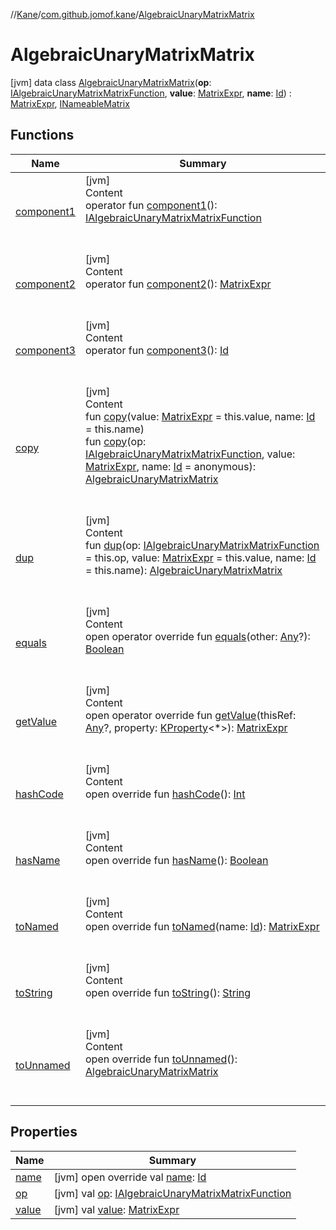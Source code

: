 //[Kane](../../index.md)/[com.github.jomof.kane](../index.md)/[AlgebraicUnaryMatrixMatrix](index.md)



# AlgebraicUnaryMatrixMatrix  
 [jvm] data class [AlgebraicUnaryMatrixMatrix](index.md)(**op**: [IAlgebraicUnaryMatrixMatrixFunction](../-i-algebraic-unary-matrix-matrix-function/index.md), **value**: [MatrixExpr](../-matrix-expr/index.md), **name**: [Id](../../com.github.jomof.kane.impl/index.md#%5Bcom.github.jomof.kane.impl%2FId%2F%2F%2FPointingToDeclaration%2F%5D%2FClasslikes%2F-499012456)) : [MatrixExpr](../-matrix-expr/index.md), [INameableMatrix](../-i-nameable-matrix/index.md)   


## Functions  
  
|  Name|  Summary| 
|---|---|
| <a name="com.github.jomof.kane/AlgebraicUnaryMatrixMatrix/component1/#/PointingToDeclaration/"></a>[component1](component1.md)| <a name="com.github.jomof.kane/AlgebraicUnaryMatrixMatrix/component1/#/PointingToDeclaration/"></a>[jvm]  <br>Content  <br>operator fun [component1](component1.md)(): [IAlgebraicUnaryMatrixMatrixFunction](../-i-algebraic-unary-matrix-matrix-function/index.md)  <br><br><br>
| <a name="com.github.jomof.kane/AlgebraicUnaryMatrixMatrix/component2/#/PointingToDeclaration/"></a>[component2](component2.md)| <a name="com.github.jomof.kane/AlgebraicUnaryMatrixMatrix/component2/#/PointingToDeclaration/"></a>[jvm]  <br>Content  <br>operator fun [component2](component2.md)(): [MatrixExpr](../-matrix-expr/index.md)  <br><br><br>
| <a name="com.github.jomof.kane/AlgebraicUnaryMatrixMatrix/component3/#/PointingToDeclaration/"></a>[component3](component3.md)| <a name="com.github.jomof.kane/AlgebraicUnaryMatrixMatrix/component3/#/PointingToDeclaration/"></a>[jvm]  <br>Content  <br>operator fun [component3](component3.md)(): [Id](../../com.github.jomof.kane.impl/index.md#%5Bcom.github.jomof.kane.impl%2FId%2F%2F%2FPointingToDeclaration%2F%5D%2FClasslikes%2F-499012456)  <br><br><br>
| <a name="com.github.jomof.kane/AlgebraicUnaryMatrixMatrix/copy/#com.github.jomof.kane.MatrixExpr#kotlin.Any/PointingToDeclaration/"></a>[copy](copy.md)| <a name="com.github.jomof.kane/AlgebraicUnaryMatrixMatrix/copy/#com.github.jomof.kane.MatrixExpr#kotlin.Any/PointingToDeclaration/"></a>[jvm]  <br>Content  <br>fun [copy](copy.md)(value: [MatrixExpr](../-matrix-expr/index.md) = this.value, name: [Id](../../com.github.jomof.kane.impl/index.md#%5Bcom.github.jomof.kane.impl%2FId%2F%2F%2FPointingToDeclaration%2F%5D%2FClasslikes%2F-499012456) = this.name)  <br>fun [copy](copy.md)(op: [IAlgebraicUnaryMatrixMatrixFunction](../-i-algebraic-unary-matrix-matrix-function/index.md), value: [MatrixExpr](../-matrix-expr/index.md), name: [Id](../../com.github.jomof.kane.impl/index.md#%5Bcom.github.jomof.kane.impl%2FId%2F%2F%2FPointingToDeclaration%2F%5D%2FClasslikes%2F-499012456) = anonymous): [AlgebraicUnaryMatrixMatrix](index.md)  <br><br><br>
| <a name="com.github.jomof.kane/AlgebraicUnaryMatrixMatrix/dup/#com.github.jomof.kane.IAlgebraicUnaryMatrixMatrixFunction#com.github.jomof.kane.MatrixExpr#kotlin.Any/PointingToDeclaration/"></a>[dup](dup.md)| <a name="com.github.jomof.kane/AlgebraicUnaryMatrixMatrix/dup/#com.github.jomof.kane.IAlgebraicUnaryMatrixMatrixFunction#com.github.jomof.kane.MatrixExpr#kotlin.Any/PointingToDeclaration/"></a>[jvm]  <br>Content  <br>fun [dup](dup.md)(op: [IAlgebraicUnaryMatrixMatrixFunction](../-i-algebraic-unary-matrix-matrix-function/index.md) = this.op, value: [MatrixExpr](../-matrix-expr/index.md) = this.value, name: [Id](../../com.github.jomof.kane.impl/index.md#%5Bcom.github.jomof.kane.impl%2FId%2F%2F%2FPointingToDeclaration%2F%5D%2FClasslikes%2F-499012456) = this.name): [AlgebraicUnaryMatrixMatrix](index.md)  <br><br><br>
| <a name="kotlin/Any/equals/#kotlin.Any?/PointingToDeclaration/"></a>[equals](../../com.github.jomof.kane.impl.visitor/-difference-visitor/index.md#%5Bkotlin%2FAny%2Fequals%2F%23kotlin.Any%3F%2FPointingToDeclaration%2F%5D%2FFunctions%2F-499012456)| <a name="kotlin/Any/equals/#kotlin.Any?/PointingToDeclaration/"></a>[jvm]  <br>Content  <br>open operator override fun [equals](../../com.github.jomof.kane.impl.visitor/-difference-visitor/index.md#%5Bkotlin%2FAny%2Fequals%2F%23kotlin.Any%3F%2FPointingToDeclaration%2F%5D%2FFunctions%2F-499012456)(other: [Any](https://kotlinlang.org/api/latest/jvm/stdlib/kotlin/-any/index.html)?): [Boolean](https://kotlinlang.org/api/latest/jvm/stdlib/kotlin/-boolean/index.html)  <br><br><br>
| <a name="com.github.jomof.kane/AlgebraicUnaryMatrixMatrix/getValue/#kotlin.Any?#kotlin.reflect.KProperty[*]/PointingToDeclaration/"></a>[getValue](get-value.md)| <a name="com.github.jomof.kane/AlgebraicUnaryMatrixMatrix/getValue/#kotlin.Any?#kotlin.reflect.KProperty[*]/PointingToDeclaration/"></a>[jvm]  <br>Content  <br>open operator override fun [getValue](get-value.md)(thisRef: [Any](https://kotlinlang.org/api/latest/jvm/stdlib/kotlin/-any/index.html)?, property: [KProperty](https://kotlinlang.org/api/latest/jvm/stdlib/kotlin.reflect/-k-property/index.html)<*>): [MatrixExpr](../-matrix-expr/index.md)  <br><br><br>
| <a name="kotlin/Any/hashCode/#/PointingToDeclaration/"></a>[hashCode](../../com.github.jomof.kane.impl.visitor/-difference-visitor/index.md#%5Bkotlin%2FAny%2FhashCode%2F%23%2FPointingToDeclaration%2F%5D%2FFunctions%2F-499012456)| <a name="kotlin/Any/hashCode/#/PointingToDeclaration/"></a>[jvm]  <br>Content  <br>open override fun [hashCode](../../com.github.jomof.kane.impl.visitor/-difference-visitor/index.md#%5Bkotlin%2FAny%2FhashCode%2F%23%2FPointingToDeclaration%2F%5D%2FFunctions%2F-499012456)(): [Int](https://kotlinlang.org/api/latest/jvm/stdlib/kotlin/-int/index.html)  <br><br><br>
| <a name="com.github.jomof.kane/AlgebraicUnaryMatrixMatrix/hasName/#/PointingToDeclaration/"></a>[hasName](has-name.md)| <a name="com.github.jomof.kane/AlgebraicUnaryMatrixMatrix/hasName/#/PointingToDeclaration/"></a>[jvm]  <br>Content  <br>open override fun [hasName](has-name.md)(): [Boolean](https://kotlinlang.org/api/latest/jvm/stdlib/kotlin/-boolean/index.html)  <br><br><br>
| <a name="com.github.jomof.kane/AlgebraicUnaryMatrixMatrix/toNamed/#kotlin.Any/PointingToDeclaration/"></a>[toNamed](to-named.md)| <a name="com.github.jomof.kane/AlgebraicUnaryMatrixMatrix/toNamed/#kotlin.Any/PointingToDeclaration/"></a>[jvm]  <br>Content  <br>open override fun [toNamed](to-named.md)(name: [Id](../../com.github.jomof.kane.impl/index.md#%5Bcom.github.jomof.kane.impl%2FId%2F%2F%2FPointingToDeclaration%2F%5D%2FClasslikes%2F-499012456)): [MatrixExpr](../-matrix-expr/index.md)  <br><br><br>
| <a name="com.github.jomof.kane/AlgebraicUnaryMatrixMatrix/toString/#/PointingToDeclaration/"></a>[toString](to-string.md)| <a name="com.github.jomof.kane/AlgebraicUnaryMatrixMatrix/toString/#/PointingToDeclaration/"></a>[jvm]  <br>Content  <br>open override fun [toString](to-string.md)(): [String](https://kotlinlang.org/api/latest/jvm/stdlib/kotlin/-string/index.html)  <br><br><br>
| <a name="com.github.jomof.kane/AlgebraicUnaryMatrixMatrix/toUnnamed/#/PointingToDeclaration/"></a>[toUnnamed](to-unnamed.md)| <a name="com.github.jomof.kane/AlgebraicUnaryMatrixMatrix/toUnnamed/#/PointingToDeclaration/"></a>[jvm]  <br>Content  <br>open override fun [toUnnamed](to-unnamed.md)(): [AlgebraicUnaryMatrixMatrix](index.md)  <br><br><br>


## Properties  
  
|  Name|  Summary| 
|---|---|
| <a name="com.github.jomof.kane/AlgebraicUnaryMatrixMatrix/name/#/PointingToDeclaration/"></a>[name](name.md)| <a name="com.github.jomof.kane/AlgebraicUnaryMatrixMatrix/name/#/PointingToDeclaration/"></a> [jvm] open override val [name](name.md): [Id](../../com.github.jomof.kane.impl/index.md#%5Bcom.github.jomof.kane.impl%2FId%2F%2F%2FPointingToDeclaration%2F%5D%2FClasslikes%2F-499012456)   <br>
| <a name="com.github.jomof.kane/AlgebraicUnaryMatrixMatrix/op/#/PointingToDeclaration/"></a>[op](op.md)| <a name="com.github.jomof.kane/AlgebraicUnaryMatrixMatrix/op/#/PointingToDeclaration/"></a> [jvm] val [op](op.md): [IAlgebraicUnaryMatrixMatrixFunction](../-i-algebraic-unary-matrix-matrix-function/index.md)   <br>
| <a name="com.github.jomof.kane/AlgebraicUnaryMatrixMatrix/value/#/PointingToDeclaration/"></a>[value](value.md)| <a name="com.github.jomof.kane/AlgebraicUnaryMatrixMatrix/value/#/PointingToDeclaration/"></a> [jvm] val [value](value.md): [MatrixExpr](../-matrix-expr/index.md)   <br>

